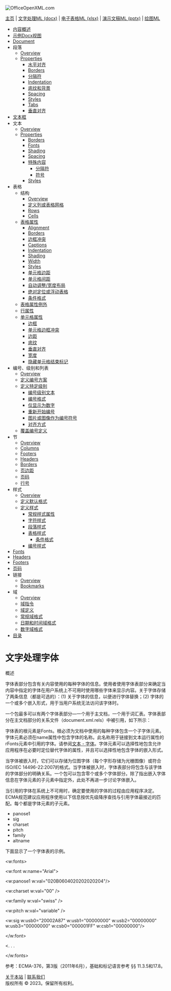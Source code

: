![OfficeOpenXML.com](images/banner1.png)

[主页](index.md) | [文字处理ML (docx)](anatomyofOOXML.md) | [电子表格ML (xlsx)](anatomyofOOXML-xlsx.md) | [演示文稿ML (pptx)](anatomyofOOXML-pptx.md) | [绘图ML](drwOverview.md)

- [内容概述](WPcontentOverview.md)
- [示例Docx视图](WPsampleDoc.md)
- [Document](WPdocument.md)
- 段落
  - [Overview](WPparagraph.md)
  - [Properties](WPparagraphProperties.md)
    - [水平对齐](WPalignment.md)
    - [Borders](WPborders.md)
    - [分隔符](WPtextSpecialContent-break.md)
    - [Indentation](WPindentation.md)
    - [底纹和背景](WPshading.md)
    - [Spacing](WPspacing.md)
    - [Styles](WPstyleParStyles.md)
    - [Tabs](WPtab.md)
    - [垂直对齐](WPborders.md)
- [文本框](WPparagraph-textFrames.md)
- 文本
  - [Overview](WPtext.md)
  - [Properties](WPtextFormatting.md)
    - [Borders](WPtextBorders.md)
    - [Fonts](WPtextFonts.md)
    - [Shading](WPtextShading.md)
    - [Spacing](WPtextSpacing.md)
    - [特殊内容](WPtextSpecialContent.md)
      - [分隔符](WPtextSpecialContent-break.md)
      - [符号](WPtextSpecialContent-symbol.md)
    - [Styles](WPstyleCharStyles.md)
- 表格
  - 结构
    - [Overview](WPtable.md)
    - [定义列或表格网格](WPtableGrid.md)
    - [Rows](WPtableRow.md)
    - [Cells](WPtableCell.md)
  - [表格属性](WPtableProperties.md)
    - [Alignment](WPtableAlignment.md)
    - [Borders](WPtableBorders.md)
    - [边框冲突](WPtableCellBorderConflicts.md)
    - [Captions](WPtableCaption.md)
    - [Indentation](WPtableIndent.md)
    - [Shading](WPtableShading.md)
    - [Width](WPtableWidth.md)
    - [Styles](WPstyleTableStyles.md)
    - [单元格边距](WPtableCellMargins.md)
    - [单元格间距](WPtableCellSpacing.md)
    - [自动调整/宽度布局](WPtableLayout.md)
    - [绝对定位或浮动表格](WPfloatingTables.md)
    - [条件格式](WPtblLook.md)
  - [表格属性例外](WPtablePropertyExceptions.md)
  - [行属性](WPtableRowProperties.md)
  - [单元格属性](WPtableCellProperties.md)
    - [边框](WPtableCellProperties-Borders.md)
    - [单元格边框冲突](WPtableCellBorderConflicts.md)
    - [边距](WPtableCellProperties-Margins.md)
    - [底纹](WPtableCellProperties-Shading.md)
    - [垂直对齐](WPtableCellProperties-verticalAlignment.md)
    - [宽度](WPtableCellProperties-Width.md)
    - [隐藏单元格结束标记](WPhideMark.md)
- 编号、级别和列表
  - [Overview](WPnumbering.md)
  - [定义编号方案](WPnumberingAbstractNum.md)
  - [定义特定级别](WPnumberingLvl.md)
    - [编号级别文本](WPnumberingLevelText.md)
    - [编号格式](WPnumbering-numFmt.md)
    - [仅显示为数字](WPnumbering-isLgl.md)
    - [重新开始编号](WPnumbering-restart.md)
    - [图片或图像作为编号符号](WPnumbering-imagesAsSymbol.md)
    - [对齐方式](WPnumbering-lvlJc.md)
  - [覆盖编号定义](WPnumberingOverride.md)
- 节
  - [Overview](WPsection.md)
  - [Columns](WPsectionCols.md)
  - [Footers](WPsectionFooterReference.md)
  - [Headers](WPsectionHeaderReference.md)
  - [Borders](WPsectionBorders.md)
  - [页边距](WPsectionPgMar.md)
  - [页码](WPSectionPgNumType.md)
  - [行号](WPsectionLineNumbering.md)
- 样式
  - [Overview](WPstyles.md)
  - [定义默认格式](WPstyleDefaults.md)
  - [定义样式](WPstyle.md)
    - [常规样式属性](WPstyleGenProps.md)
    - [字符样式](WPstyleCharStyles.md)
    - [段落样式](WPstyleParStyles.md)
    - [表格样式](WPstyleTableStyles.md)
      - [条件格式](WPstyleTableStylesCond.md)
    - [编号样式](WPstyleNumStyles.md)
- [Fonts](WPfonts.md)
- [Headers](WPheaders.md)
- [Footers](WPfooters.md)
- [页码](WPSectionPgNumType.md)
- 链接
  - [Overview](WPhyperlink.md)
  - [Bookmarks](WPbookmark.md)
- 域
  - [Overview](WPfields.md)
  - [域指令](WPfieldInstructions.md)
  - [域定义](WPfieldDefinitions.md)
  - [常规域格式](WPgeneralFieldSwitches.md)
  - [日期和时间域格式](WPdateTimeFieldSwitches.md)
  - [数字域格式](WPnumericFieldSwitches.md)
- [目录](WPtableOfContents.md)

# 文字处理字体

概述

字体表部分包含有关内容使用的每种字体的信息。使用者使用字体表部分来确定当内容中指定的字体在用户系统上不可用时使用哪些字体来显示内容。关于字体存储了两条信息（都是可选的）：(1) 关于字体的信息，以便进行字体替换；(2) 字体的一个或多个嵌入形式，用于当用户系统无法访问该字体时。

一个包最多可以有两个字体表部分—一个用于主文档，一个用于词汇表。字体表部分在主文档部分的关系文件（document.xml.rels）中被引用，如下所示：

<Relationships xmls="...">

<Relationship Id="" Type="http://.../fontTable" Target="fontTable.xml"/>

</Relationships>

字体表的根元素是Fonts。根必须为文档中使用的每种字体包含一个子字体元素。字体元素必须在name属性中包含字体的名称。此名称用于链接到文本运行属性的rFonts元素中引用的字体。请参阅[文本 - 字体](WPfonts.md)。字体元素可以选择性地包含允许应用程序在必要时定位替代字体的属性，并且可以选择性地包含字体的嵌入形式。

当字体被嵌入时，它们可以存储为位图字体（每个字形存储为光栅图像）或符合ISO/IEC 14496-22:2007的格式。当字体被嵌入时，字体表部分将包含与该字体的字体部分的明确关系。一个包可以包含零个或多个字体部分。除了指出嵌入字体信息在字体元素的子元素中指定外，此处不再进一步讨论字体嵌入。

当引用的字体在系统上不可用时，确定要使用的字体的过程由应用程序决定。ECMA规范建议应用程序使用以下信息按优先级降序查找与引用字体最接近的匹配。每个都是字体元素的子元素。

- panose1
- sig
- charset
- pitch
- family
- altname

下面显示了一个字体表的示例。

<w:fonts>

<w:font w:name="Arial">

<w:panose1 w:val="020B0604020202020204"/>

<w:charset w:val="00" />

<w:family w:val="swiss" />

<w:pitch w:val="variable" />

<w:sig w:usb0="20002A87" w:usb1="00000000" w:usb2="00000000" w:usb3="00000000" w:csb0="000001FF" w:csb1="00000000"/>

</w:font>

<. . .

</w:fonts>

参考：ECMA-376，第3版（2011年6月），基础和标记语言参考 §§ 11.3.5和17.8。

[关于本站](aboutThisSite.md) | [联系我们](contactUs.md)  
版权所有 © 2023。保留所有权利。
